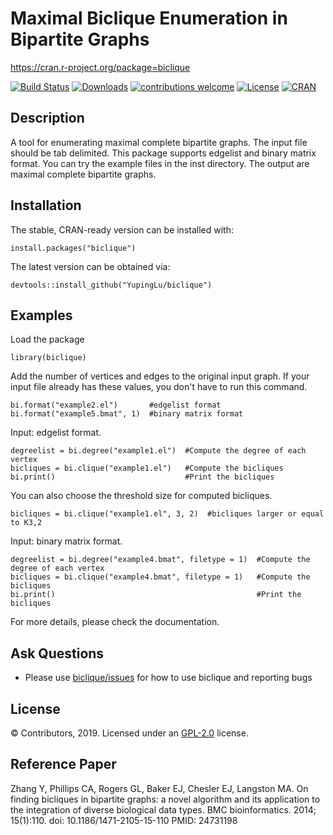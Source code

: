 Maximal Biclique Enumeration in Bipartite Graphs
================================================

<https://cran.r-project.org/package=biclique>

[![Build Status](https://travis-ci.org/YupingLu/biclique.svg?branch=master)](https://travis-ci.org/YupingLu/biclique)
[![Downloads](https://cranlogs.r-pkg.org/badges/biclique?color=brightgreen)](https://www.r-pkg.org/pkg/biclique)
[![contributions welcome](https://img.shields.io/badge/contributions-welcome-brightgreen.svg?style=flat)](https://github.com/YupingLu/biclique/issues)
[![License](https://img.shields.io/badge/license-GPL%20%28%3E=%202%29-brightgreen.svg?style=flat)](https://www.gnu.org/licenses/gpl-2.0.html)
[![CRAN](https://www.r-pkg.org/badges/version/biclique)](https://cran.r-project.org/package=biclique)


Description
-----------
A tool for enumerating maximal complete bipartite graphs. The input file should be tab delimited. This package supports edgelist and binary matrix format. You can try the example files in the inst directory. The output are maximal complete bipartite graphs.

Installation
------------
The stable, CRAN-ready version can be installed with:

    install.packages("biclique")

The latest version can be obtained via:

    devtools::install_github("YupingLu/biclique")

Examples
--------
Load the package
    
    library(biclique)

Add the number of vertices and edges to the original input graph. If your input file already has these values, you don't have to run this command.
    
    bi.format("example2.el")       #edgelist format
    bi.format("example5.bmat", 1)  #binary matrix format

Input: edgelist format.

    degreelist = bi.degree("example1.el")  #Compute the degree of each vertex
    bicliques = bi.clique("example1.el")   #Compute the bicliques
    bi.print()                             #Print the bicliques

You can also choose the threshold size for computed bicliques.
    
    bicliques = bi.clique("example1.el", 3, 2)  #bicliques larger or equal to K3,2

Input: binary matrix format.

    degreelist = bi.degree("example4.bmat", filetype = 1)  #Compute the degree of each vertex
    bicliques = bi.clique("example4.bmat", filetype = 1)   #Compute the bicliques
    bi.print()                                             #Print the bicliques

For more details, please check the documentation.

Ask Questions 
-------------
* Please use [biclique/issues](https://github.com/YupingLu/biclique/issues) for how to use biclique and reporting bugs

License
-------
© Contributors, 2019. Licensed under an [GPL-2.0](https://github.com/YupingLu/biclique/blob/master/LICENSE) license.

Reference Paper
---------------

Zhang Y, Phillips CA, Rogers GL, Baker EJ, Chesler EJ, Langston MA. On finding bicliques in bipartite
graphs: a novel algorithm and its application to the integration of diverse biological data types. BMC bioinformatics.
2014; 15(1):110. doi: 10.1186/1471-2105-15-110 PMID: 24731198
